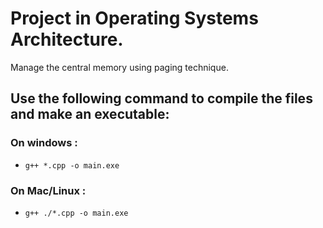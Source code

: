 # Project in Operating Systems Architecture.  


Manage the central memory using paging technique.  


## Use the following command to compile the files and make an executable:
### On windows :
- `g++ *.cpp -o main.exe`  
### On Mac/Linux :
- `g++ ./*.cpp -o main.exe`

